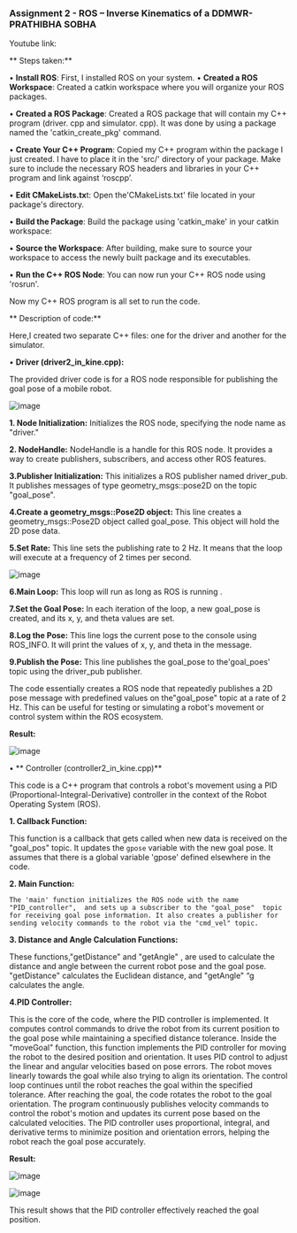### **Assignment 2 - ROS – Inverse Kinematics of a DDMWR- PRATHIBHA SOBHA**


Youtube link: [](https://youtu.be/evzx7DotMmwl)


** Steps taken:**

•	**Install ROS**: First, I installed ROS on your system. 
•	**Created a ROS Workspace**: Created a catkin workspace where you will organize your ROS packages. 

•	**Created a ROS Package**: Created a ROS package that will contain my C++ program (driver. cpp and simulator. cpp). It was 
                                                     done by using a package named the 'catkin_create_pkg'  command. 

•	**Create Your C++ Program**: Copied my C++ program within the package I just created. I have to place it in the 'src/' directory 
                                                        of your package. Make sure to include the necessary ROS headers and libraries in your C++ 
                                                         program  and link against ‘roscpp’.

•	**Edit CMakeLists.tx**t: Open the'CMakeLists.txt' file located in your package's directory.
 
•	**Build the Package**: Build the package using 'catkin_make' in your catkin workspace:

•	**Source the Workspace**: After building, make sure to source your workspace to access the newly built package and its 
                                                    executables.

•	**Run the C++ ROS Node**: You can now run your C++ ROS node using 'rosrun'. 

Now my C++ ROS program is all set to run the code.

** Description of code:**

Here,I created two separate C++ files: one for the driver and another for the simulator.

•	**Driver (driver2_in_kine.cpp):**

The provided driver code is for a ROS node responsible for publishing the goal pose of a mobile robot.

![image](https://github.com/prathibhasobha/ECG711-Assignments/assets/124483075/a3ce329c-4c15-4635-9cf8-beaa5e8d91ea)

**1. Node Initialization:**
Initializes the ROS node, specifying the node name as "driver."

**2. NodeHandle:**
NodeHandle is a handle for this ROS node. It provides a way to create publishers, subscribers, and access other ROS features.

**3.Publisher Initialization:**
This  initializes a ROS publisher named driver_pub. It publishes messages of type geometry_msgs::pose2D on the topic "goal_pose". 

**4.Create a geometry_msgs::Pose2D object:**
This line creates a geometry_msgs::Pose2D object called goal_pose. This object will hold the 2D pose data.

**5.Set Rate:**
This line sets the publishing rate to 2 Hz. It means that the loop will execute at a frequency of 2 times per second.

![image](https://github.com/prathibhasobha/ECG711-Assignments/assets/124483075/670ed758-ef7b-4126-9788-ca5fe689ce46)

**6.Main Loop:**
This loop will run as long as ROS is running .

**7.Set the Goal Pose:**
In each iteration of the loop, a new goal_pose is created, and its x, y, and theta values are set.

**8.Log the Pose:**
This line logs the current pose to the console using ROS_INFO. It will print the values of x, y, and theta in the message.

**9.Publish the Pose:**
This line publishes the goal_pose to the'goal_poes' topic using the driver_pub publisher.

The code essentially creates a ROS node that repeatedly publishes a 2D pose message with predefined values on the"goal_pose" topic at a rate of 2 Hz. This can be useful for testing or simulating a robot's movement or control system within the ROS ecosystem.

 **Result:**

![image](https://github.com/prathibhasobha/ECG711-Assignments/assets/124483075/04612092-8648-4515-9aa1-547f3bd1014b)

•	** Controller (controller2_in_kine.cpp)**

This code is a C++ program that controls a robot's movement using a PID (Proportional-Integral-Derivative) controller in the context of the Robot Operating System (ROS). 

**1.	Callback Function:**
 
  This function is a callback that gets called when new data is received on the "goal_pos" topic. It updates the `gpose` variable with the new goal pose. It assumes that there is a global variable 'gpose' defined elsewhere in the code.

**2.	Main Function:** 

    The 'main' function initializes the ROS node with the name "PID_controller",  and sets up a subscriber to the "goal_pose"  topic for receiving goal pose information. It also creates a publisher for sending velocity commands to the robot via the "cmd_vel" topic.

**3. Distance and Angle Calculation Functions:**
   
These functions,"getDistance" and "getAngle" , are used to calculate the distance and angle between the current robot pose and the goal pose. "getDistance" calculates the Euclidean distance, and "getAngle" “g calculates the angle.

**4.PID Controller:**
   
 This is the core of the code, where the PID controller is implemented. It computes control commands to drive the robot from its current position to the goal pose while maintaining a specified distance tolerance.
 Inside the "moveGoal" function, this function implements the PID controller for moving the robot to the desired position and orientation. It uses PID control to adjust the linear and angular velocities based on pose errors. The robot moves linearly towards the goal while also trying to align its orientation. The control loop continues until the robot reaches the goal within the specified tolerance. After reaching the goal, the code rotates the robot to the goal orientation.
The program continuously publishes velocity commands to control the robot's motion and updates its current pose based on the calculated velocities. The PID controller uses proportional, integral, and derivative terms to minimize position and orientation errors, helping the robot reach the goal pose accurately.

 **Result:**

![image](https://github.com/prathibhasobha/ECG711-Assignments/assets/124483075/1e2a0155-daeb-4272-b8a5-26275304f22a)

![image](https://github.com/prathibhasobha/ECG711-Assignments/assets/124483075/27204a0e-64de-4b14-8cc3-6aad57200701)


This result shows that the PID controller effectively reached the goal position.














